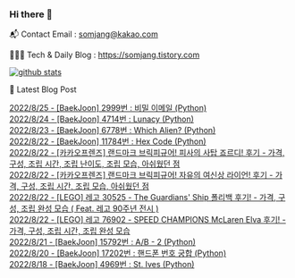 ### Hi there 👋

📬  Contact Email : somjang@kakao.com

👨🏻‍💻  Tech & Daily Blog : https://somjang.tistory.com

[![github stats](https://github-readme-stats.vercel.app/api?username=SOMJANG&show_icons=true&hide_border=False)](https://somjang.tistory.com)

🤩 Latest Blog Post

[2022/8/25 - [BaekJoon] 2999번 : 비밀 이메일 (Python)](https://somjang.tistory.com/entry/BaekJoon-2999%EB%B2%88-%EB%B9%84%EB%B0%80-%EC%9D%B4%EB%A9%94%EC%9D%BC-Python) <br>
[2022/8/24 - [BaekJoon] 4714번 : Lunacy (Python)](https://somjang.tistory.com/entry/BaekJoon-4714%EB%B2%88-Lunacy-Python) <br>
[2022/8/23 - [BaekJoon] 6778번 : Which Alien? (Python)](https://somjang.tistory.com/entry/BaekJoon-6778%EB%B2%88-Which-Alien-Python) <br>
[2022/8/22 - [BaekJoon] 11784번 : Hex Code (Python)](https://somjang.tistory.com/entry/BaekJoon-11784%EB%B2%88-Hex-Code-Python) <br>
[2022/8/22 - [카카오프렌즈] 랜드마크 브릭피규어! 피사의 사탑 죠르디! 후기 - 가격, 구성, 조립 시간, 조립 난이도, 조립 모습, 아쉬웠던 점](https://somjang.tistory.com/entry/%EC%B9%B4%EC%B9%B4%EC%98%A4%ED%94%84%EB%A0%8C%EC%A6%88-%EB%9E%9C%EB%93%9C%EB%A7%88%ED%81%AC-%EB%B8%8C%EB%A6%AD%ED%94%BC%EA%B7%9C%EC%96%B4-%ED%94%BC%EC%82%AC%EC%9D%98-%EC%82%AC%ED%83%91-%EC%A3%A0%EB%A5%B4%EB%94%94-%ED%9B%84%EA%B8%B0-%EA%B0%80%EA%B2%A9-%EA%B5%AC%EC%84%B1-%EC%A1%B0%EB%A6%BD-%EC%8B%9C%EA%B0%84-%EC%A1%B0%EB%A6%BD-%EB%82%9C%EC%9D%B4%EB%8F%84-%EC%A1%B0%EB%A6%BD-%EB%AA%A8%EC%8A%B5-%EC%95%84%EC%89%AC%EC%9B%A0%EB%8D%98-%EC%A0%90) <br>
[2022/8/22 - [카카오프렌즈] 랜드마크 브릭피규어! 자유의 여신상 라이언! 후기 - 가격, 구성, 조립 시간, 조립 모습, 아쉬웠던 점](https://somjang.tistory.com/entry/%EC%B9%B4%EC%B9%B4%EC%98%A4%ED%94%84%EB%A0%8C%EC%A6%88-%EB%9E%9C%EB%93%9C%EB%A7%88%ED%81%AC-%EB%B8%8C%EB%A6%AD%ED%94%BC%EA%B7%9C%EC%96%B4-%EC%9E%90%EC%9C%A0%EC%9D%98-%EC%97%AC%EC%8B%A0%EC%83%81-%EB%9D%BC%EC%9D%B4%EC%96%B8-%ED%9B%84%EA%B8%B0-%EA%B0%80%EA%B2%A9-%EA%B5%AC%EC%84%B1-%EC%A1%B0%EB%A6%BD-%EC%8B%9C%EA%B0%84-%EC%A1%B0%EB%A6%BD-%EB%AA%A8%EC%8A%B5-%EC%95%84%EC%89%AC%EC%9B%A0%EB%8D%98-%EC%A0%90) <br>
[2022/8/22 - [LEGO] 레고 30525 - The Guardians' Ship 폴리백 후기! - 가격, 구성, 조립 완성 모습 ( Feat. 레고 90주년 전시 )](https://somjang.tistory.com/entry/LEGO-%EB%A0%88%EA%B3%A0-30525-The-Guardians-Ship-%ED%8F%B4%EB%A6%AC%EB%B0%B1-%ED%9B%84%EA%B8%B0-%EA%B0%80%EA%B2%A9-%EA%B5%AC%EC%84%B1-%EC%A1%B0%EB%A6%BD-%EC%99%84%EC%84%B1-%EB%AA%A8%EC%8A%B5-Feat-%EB%A0%88%EA%B3%A0-90%EC%A3%BC%EB%85%84-%EC%A0%84%EC%8B%9C) <br>
[2022/8/22 - [LEGO] 레고 76902 - SPEED CHAMPIONS McLaren Elva 후기! - 가격, 구성, 조립 시간, 조립 완성 모습](https://somjang.tistory.com/entry/LEGO-%EB%A0%88%EA%B3%A0-76902-SPEED-CHAMPIONS-McLaren-Elva-%ED%9B%84%EA%B8%B0-%EA%B0%80%EA%B2%A9-%EA%B5%AC%EC%84%B1-%EC%A1%B0%EB%A6%BD-%EC%8B%9C%EA%B0%84-%EC%A1%B0%EB%A6%BD-%EC%99%84%EC%84%B1-%EB%AA%A8%EC%8A%B5) <br>
[2022/8/21 - [BaekJoon] 15792번 : A/B - 2 (Python)](https://somjang.tistory.com/entry/BaekJoon-15792%EB%B2%88-AB-2-Python) <br>
[2022/8/20 - [BaekJoon] 17202번 : 핸드폰 번호 궁합 (Python)](https://somjang.tistory.com/entry/baekjoon-17202-%ED%95%B8%EB%93%9C%ED%8F%B0-%EB%B2%88%ED%98%B8-%EA%B6%81%ED%95%A9-python) <br>
[2022/8/18 - [BaekJoon] 4969번 : St. Ives (Python)](https://somjang.tistory.com/entry/BaekJoon-4969%EB%B2%88-St-Ives-Python) <br>
